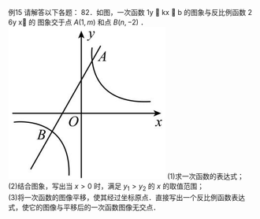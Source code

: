 例15 请解答以下各题： 82．如图，一次函数 1y  kx  b 的图象与反比例函数 2 6y x 的 图象交于点 $A ( 1 , m )$ 和点 $B ( n , - 2 )$ ．
![](<../../qs_image_DB/专题1-4_一文搞定反比例函数7个模型，13类题型（解析版）_/64ec694656223903efdfb542439a34e28ae32d0ba1c62f21a426c14d35d8d4d8.jpg>)
(1)求一次函数的表达式；  
(2)结合图象，写出当 $x > 0$ 时，满足 $y _ { 1 } > y _ { 2 }$ 的 $x$ 的取值范围；  
(3)将一次函数的图像平移，使其经过坐标原点．直接写出一个反比例函数表达式，使它的图像与平移后的一次函数图像无交点．  
